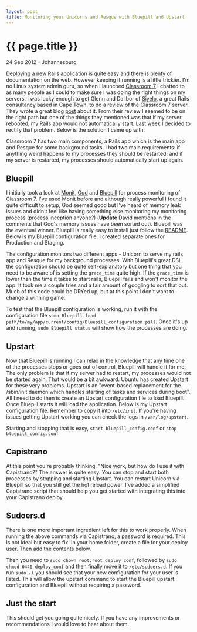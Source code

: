 ```yaml
---
layout: post
title: Monitoring your Unicorns and Resque with Bluepill and Upstart
---
```


{{ page.title }}
================

<p id="meta" class="meta"> 24 Sep 2012 - Johannesburg </p>

Deploying a new Rails application is quite easy and there is plenty of documentation on the web. However keeping it running is a little trickier. I'm no Linux system admin guru, so when I launched [Classroom 7](http://www.classroom7.com)
I chatted to as many people as I could to make sure I was doing the right things on my servers. I was lucky enough to get Glenn and Dalibor of [Siyelo](http://www.siyelo.com), a great Rails consultancy based in Cape Town,  to do a review of the Classroom 7 server. 
They wrote a great blog [post](http://blog.siyelo.com/rails-deployment-audit) about it. From their review I seemed to be on the right path but one of the things they mentioned was that if my server rebooted, my Rails app would not automatically start.
Last week I decided to rectify that problem. Below is the solution I came up with.

Classroom 7 has two main components, a Rails app which is the main app and Resque for some background tasks. I had two main requirements: if anything weird happens to my processes they should be restarted; and if my server is restarted, my processes
should automatically start up again. 

## Bluepill

I initially took a look at [Monit](http://mmonit.com/monit/), [God](http://godrb.com/) and [Bluepill](https://github.com/arya/Bluepill) for process monitoring of Classroom 7. I've used Monit before and although really powerful I found it quite difficult to setup, God seemed good but I've heard of memory leak issues
and didn't feel like having something else monitoring my monitoring process (process inception anyone?) (**Update** David mentions in the comments that God's memory issues have been sorted out). Bluepill was the eventual winner. Bluepill is really easy to install just follow the [README](https://github.com/arya/Bluepill/blob/master/README.md).
Below is my Bluepill configuration file. I created separate ones for Production and Staging. 

<script src="https://gist.github.com/3780648.js?file=gistfile1.rb"></script>

The configuration monitors two different apps - Unicorn to serve my rails app and Resque for my background processes. With Bluepill's great DSL the configuration should be quite self-explanatory but one thing that you need to be aware of
is setting the `grace_time` quite high. If the `grace_time` is lower than the time it takes to start rails, Bluepill fails and won't monitor the app. It took me a couple tries and a fair amount of googling to sort that out. Much of this code could
be DRYed up, but at this point I don't want to change a winning game. 

To test that the Bluepill configuration is working, run it with the configuration file `sudo Bluepill load path/to/my/app/current/config/Bluepill_configuration.pill`. Once it's up and running, `sudo Bluepill status` will show how the processes are doing.

## Upstart

Now that Bluepill is running I can relax in the knowledge that any time one of the processes stops or goes out of control, Bluepill will handle it for me. The only problem is that if my server had to restart, my processes would not be started again. That would be a
bit awkward. Ubuntu has created [Upstart](http://upstart.ubuntu.com/) for these very problems. Upstart is an "event-based replacement for the /sbin/init daemon which handles starting of tasks and services during boot". All I need to do then is create an Upstart 
configuration file to load Bluepill. Once Bluepill starts it will load the application. Below is my Upstart configuration file. Remember to copy it into `/etc/init`. 
If you're having issues getting Upstart working you can check the logs in `/var/log/upstart`. 

<script src="https://gist.github.com/3780526.js?file=bluepill_config.conf"></script>

Starting and stopping that is easy, `start bluepill_config.conf` or `stop bluepill_config.conf`

## Capistrano

At this point you're probably thinking, "Nice work, but how do I use it with Capistrano?" The answer is quite easy. You can stop and start both processes by stopping and starting Upstart. You can restart Unicorn via Bluepill so that you still get the hot reload power. I've added a simplified Capistrano script that should help you get started with integrating this into your Capistrano deploy.
<script src="https://gist.github.com/3780575.js?file=deploy.rb"></script>

## Sudoers.d

There is one more important ingredient left for this to work properly. When running the above commands via Capistrano, a password is required. This is not ideal but easy to fix. In your home folder, create a file for your deploy user. Then add the contents below.
<script src="https://gist.github.com/3780638.js?file=deploy_conf"></script>
Then you need to `sudo chown root:root deploy_conf`, followed by `sudo chmod 0440 deploy_conf` and then finally move it to `/etc/sudoers.d`. If you run `sudo -l` you should see that your new configuration for your user is listed. 
This will allow the upstart command to start the Bluepill upstart configuration and Bluepill without requiring a password. 

## Just the start

This should get you going quite nicely. If you have any improvements or recommendations I would love to hear about them.
